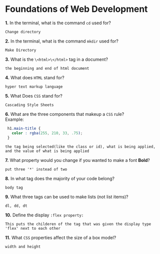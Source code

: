 # Foundations of Web Development

**1.** In the terminal, what is the command `cd` used for?
<!-- enter you answer in the space below -->
```
Change directory
```

**2.** In the terminal, what is the command `mkdir` used for?
<!-- enter you answer in the space below -->
```
Make Directory
```

**3.** What is the `\<html>\</html>` tag in a document?
<!-- enter you answer in the space below -->
```
the beginning and end of html document
```

**4.** What does `HTML` stand for?
<!-- enter you answer in the space below -->
```
hyper text markup language
```

**5.** What Does `CSS` stand for?
<!-- enter you answer in the space below -->
```
Cascading Style Sheets
```

**6.** What are the three components that makeup a `CSS` rule? <br> Example:
```css
 h1.main-title {
   color : rgba(255, 210, 33, .75);
 }
```
<!-- enter you answer in the space below -->
```
the tag being selected(like the class or id), what is being applied, and the value of what is being applied
```

**7.** What property would you change if you wanted to make a font **Bold**?
<!-- enter you answer in the space below -->
```
put three '*' instead of two
```

**8.** In what tag does the majority of your code belong?
<!-- enter you answer in the space below -->
```
body tag
```

**9.** What three tags can be used to make lists (not list items)?
<!-- enter you answer in the space below -->
```
dl, dd, dt
```

**10.** Define the display `:flex property:`
<!-- enter you answer in the space below -->
```
This puts the childeren of the tag that was given the display type 'flex' next to each other
```

**11.** What `CSS` properties affect the size of a box model?
<!-- enter you answer in the space below -->
```
width and height
```